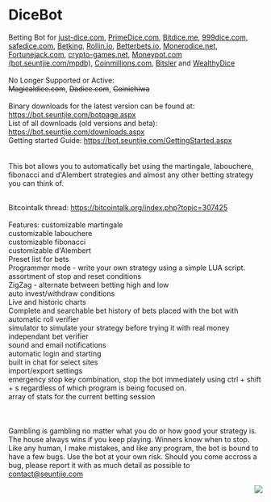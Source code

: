 DiceBot
=======

Betting Bot for <a href="https://just-dice.com">just-dice.com</a>, <a href="https://primedice.com/?ref=Seuntjie">PrimeDice.com</a>, <a href="https://www.bitdice.me/">Bitdice.me</a>, <a href="https://www.999dice.com/?20073598"> 999dice.com</a>, <a href="https://safedice.com/?r=1050">safedice.com</a>, <a href="https://betking.io/ref/357">Betking</a>, <a href="https://rollin.io/ref/8c4">Rollin.io</a>, <a href="https://betterbets.io/?ref=1304270">Betterbets.io</a>, <a href="https://monerodice.net/">Monerodice.net</a>, <a href="https://fortunejack.com/affiliate/179043/">Fortunejack.com</a>, <a href="https://www.crypto-games.net/?i=KaSwpL1Bky">crypto-games.net</a>, <a href="https://bot.seuntjie.com/mpdb">Moneypot.com (bot.seuntjie.com/mpdb)</a>, <a href="https://coinmillions.com/?a=10156">Coinmillions.com</a>, <a href="https://www.bitsler.com/?ref=seuntjie">Bitsler</a> and <a href="https://wealthydice.com/?ref=62">WealthyDice</a>
</br>
</br>
No Longer Supported or Active:</br>
<s>Magicaldice.com</s>, <s>Dadice.com</s>, <s>Coinichiwa</s>
<br/>
<br/>
Binary downloads for the latest version can be found at: https://bot.seuntjie.com/botpage.aspx<br/>
List of all downloads (old versions and beta): https://bot.seuntjie.com/downloads.aspx<br/>
Getting started Guide: https://bot.seuntjie.com/GettingStarted.aspx<br/>
<br/>
<br/>
This bot allows you to automatically bet using the martingale, labouchere, fibonacci and d'Alembert strategies and almost any other betting strategy you can think of.<br/><br/>

Bitcointalk thread: https://bitcointalk.org/index.php?topic=307425<br/>
<br/>
Features:
customizable martingale<br/>
customizable labouchere<br/>
customizable fibonacci<br/>
customizable d'Alembert<br/>
Preset list for bets<br/>
Programmer mode - write your own strategy using a simple LUA script.<br/>
assortment of stop and reset conditions<br/>
ZigZag - alternate between betting high and low<br/>
auto invest/withdraw conditions<br/>
Live and historic charts<br/>
Complete and searchable bet history of bets placed with the bot with automatic roll verifier<br/>
simulator to simulate your strategy before trying it with real money<br/>
independant bet verifier<br/>
sound and email notifications<br/>
automatic login and starting<br/>
built in chat for select sites<br/>
import/export settings<br/>
emergency stop key combination, stop the bot immediately using ctrl + shift + s regardless of which program is being focused on.<br/>
array of stats for the current betting session<br/>
<br/>
<br/>
<br/>
Gambling is gambling no matter what you do or how good your strategy is. The house always wins if you keep playing. Winners know when to stop.<br/>
Like any human, I make mistakes, and like any program, the bot is bound to have a few bugs. Use the bot at your own risk. Should you come accross a bug, please report it with as much detail as possible to contact@seuntjie.com

[<img align="right" src="http://i64.tinypic.com/106imc4.jpg">](https://twitter.com/SeuntjieDiceBot)
